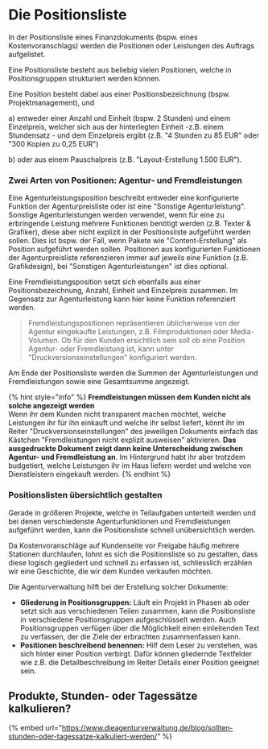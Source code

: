 # Die Positionsliste

In der Positionsliste eines Finanzdokuments \(bspw. eines Kostenvoranschlags\) werden die Positionen oder Leistungen des Auftrags aufgelistet. 

Eine Positionsliste besteht aus beliebig vielen Positionen, welche in Positionsgruppen strukturiert werden können.    
  
Eine Position besteht dabei aus einer Positionsbezeichnung \(bspw. Projektmanagement\), und 

a\) entweder einer Anzahl und Einheit \(bspw. 2 Stunden\) und einem Einzelpreis, welcher sich aus der hinterlegten Einheit -z.B. einem Stundensatz - und dem Einzelpreis ergibt \(z.B. "4 Stunden zu 85 EUR" oder "300 Kopien zu 0,25 EUR"\)

b\) oder aus einem Pauschalpreis \(z.B. "Layout-Erstellung 1.500 EUR"\).

### Zwei Arten von Positionen: **Agentur-** und **Fremdleistungen**

Eine Agenturleistungsposition beschreibt entweder eine konfigurierte Funktion der Agenturpreisliste oder ist eine "Sonstige Agenturleistung". Sonstige Agenturleistungen werden verwendet, wenn für eine zu erbringende Leistung mehrere Funktionen benötigt werden \(z.B. Texter & Grafiker\), diese aber nicht explizit in der Positionsliste aufgeführt werden sollen. Dies ist bspw. der Fall, wenn Pakete wie "Content-Erstellung" als Position aufgeführt werden sollen. Positionen aus konfigurierten Funktionen der Agenturpreisliste referenzieren immer auf jeweils eine Funktion \(z.B. Grafikdesign\), bei "Sonstigen Agenturleistungen" ist dies optional.

Eine Fremdleistungsposition setzt sich ebenfalls aus einer Positionsbezeichnung, Anzahl, Einheit und Einzelpreis zusammen. Im Gegensatz zur Agenturleistung kann hier keine Funktion referenziert werden.

> Fremdleistungspositionen repräsentieren üblicherweise von der Agentur eingekaufte Leistungen, z.B. Filmproduktionen oder Media-Volumen. Ob für den Kunden ersichtlich sein soll ob eine Position Agentur- oder Fremdleistung ist, kann unter "Druckversionseinstellungen" konfiguriert werden.

Am Ende der Positionsliste werden die Summen der Agenturleistungen und Fremdleistungen sowie eine Gesamtsumme angezeigt.

{% hint style="info" %}
**Fremdleistungen müssen dem Kunden nicht als solche angezeigt werden**  
Wenn ihr dem Kunden nicht transparent machen möchtet, welche Leistungen ihr für ihn einkauft und welche ihr selbst liefert, könnt ihr im Reiter "Druckversionseinstellungen" des jeweiligen Dokuments einfach das Kästchen "Fremdleistungen nicht explizit ausweisen" aktivieren. **Das ausgedruckte Dokument zeigt dann keine Unterscheidung zwischen Agentur- und Fremdleistung an**. Im Hintergrund habt ihr aber trotzdem budgetiert, welche Leistungen ihr im Haus liefern werdet und welche von Dienstleistern eingekauft werden.
{% endhint %}

### Positionslisten übersichtlich gestalten

Gerade in größeren Projekte, welche in Teilaufgaben unterteilt werden und bei denen verschiedenste Agenturfunktionen und Fremdleistungen aufgeführt werden, kann die Positionsliste schnell unübersichtlich werden.

Da Kostenvoranschläge auf Kundenseite vor Freigabe häufig mehrere Stationen durchlaufen, lohnt es sich die Positionsliste so zu gestalten, dass diese logisch gegliedert und schnell zu erfassen ist, schliesslich erzählen wir eine Geschichte, die wir dem Kunden verkaufen möchten.

Die Agenturverwaltung hilft bei der Erstellung solcher Dokumente:

* **Gliederung in Positionsgruppen:** Läuft ein Projekt in Phasen ab oder setzt sich aus verschiedenen Teilen zusammen, kann die Positionsliste in verschiedene Positionsgruppen aufgeschlüsselt werden.  Auch Positionsgruppen verfügen über die Möglichkeit einen einleitenden Text zu verfassen, der die Ziele der erbrachten zusammenfassen kann.
* **Positionen beschreibend benennen:** Hilf dem Leser zu verstehen, was sich hinter einer Position verbirgt. Dafür können gliedernde Textfelder wie z.B. die Detailbeschreibung im Reiter Details einer Position geeignet sein.

## Produkte, Stunden- oder Tagessätze kalkulieren?

{% embed url="https://www.dieagenturverwaltung.de/blog/sollten-stunden-oder-tagessatze-kalkuliert-werden/" %}





